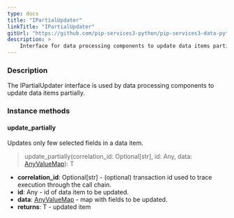 ```yaml
---
type: docs
title: "IPartialUpdater"
linkTitle: "IPartialUpdater"
gitUrl: "https://github.com/pip-services3-python/pip-services3-data-python"
description: >
    Interface for data processing components to update data items partially.
---
```


### Description

The IPartialUpdater interface is used by data processing components to update data items partially.

### Instance methods

#### update_partially
Updates only few selected fields in a data item.

> update_partially(correlation_id: Optional[str], id: Any, data: [AnyValueMap](../../../commons/data/any_value_map)): T

- **correlation_id**: Optional[str] - (optional) transaction id used to trace execution through the call chain.
- **id**: Any - id of data item to be updated.
- **data**: [AnyValueMap](../../../commons/data/any_value_map) - map with fields to be updated.
- **returns**: T - updated item
